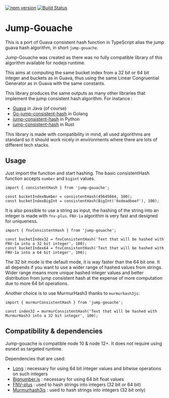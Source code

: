 [![npm version](https://badge.fury.io/js/jump-gouache.svg)](https://badge.fury.io/js/jump-gouache) [![Build Status](https://travis-ci.com/bhoudu/jump-gouache.svg?branch=master)](https://travis-ci.com/bhoudu/jump-gouache)

# Jump-Gouache

This is a port of Guava consistent hash function in TypeScript alias the jump guava hash algorithm, in short `jump-gouache`.

Jump-Gouache was created as there was no fully compatible library of this algorithm available for nodejs runtime.

This aims at computing the same bucket index from a 32 bit or 64 bit integer and buckets as in Guava, thus using the same Linear Congruential Generator as in Guava with the same constants.

This library produces the same outputs as many other libraries that implement the jump consistent hash algorithm. For instance :
- [Guava](https://github.com/google/guava) in Java (of course)
- [Go-jump-consistent-hash](https://github.com/lithammer/go-jump-consistent-hash) in Golang
- [jump-consistent-hash](https://pypi.org/project/jump-consistent-hash/) in Python
- [jump-consistent-hash](https://docs.rs/jump-consistent-hash) in Rust

This library is made with compatibility in mind, all used algorithms are standard so it should work nicely in environments where there are lots of different tech stacks.

## Usage

Just import the function and start hashing. The basic consistentHash function accepts `number` and `bigint` values.

    import { consistentHash } from 'jump-gouache';
     
    const bucketIndexNumber = consistentHash(45645664, 100);
    const bucketIndexBigInt = consistentHash(BigInt('0xdeadbeef'), 100);

It is also possible to use a string as input, the hashing of the string into an integer is made with `fnv-plus`.
`FNV-1a` algorithm is very fast and designed for uniqueness.

    import { fnvConsistentHash } from 'jump-gouache';
        
    const bucketIndex32 = fnvConsistentHash('Text that will be hashed with FNV-1a into a 32 bit integer', 100);
    const bucketIndex64 = fnvConsistentHash('Text that will be hashed with FNV-1a into a 64 bit integer', 100);

The 32 bit mode is the default mode, it is way faster than the 64 bit one. It all depends if you want to use a wider range of hashed values from strings.
Wider range means more unique hashed integer values and better distribution from jump consistent hash at the expense of more computation due to more 64 bit operations.

Another choice is to use MurmurHash3 thanks to `murmurhash3js`:

    import { murmurConsistentHash } from 'jump-gouache';
    
    const index32 = murmurConsistentHash('Text that will be hashed with MurmurHash3 into a 32 bit integer', 100);

## Compatibility & dependencies

Jump-gouache is compatible node 10 & node 12+. It does not require using esnext as targeted runtime.

Dependencies that are used:
- [Long](https://www.npmjs.com/package/long) : necessary for using 64 bit integer values and bitwise operations on such integers
- [Bignumber.js](https://www.npmjs.com/package/bignumber.js) : necessary for using 64 bit float values
- [FNV-plus](https://www.npmjs.com/package/fnv-plus) : used to hash strings into integers (32 bit or 64 bit)
- [Murmurhash3js](https://www.npmjs.com/package/murmurhash3js) : used to hash strings into integers (32 bit only)
